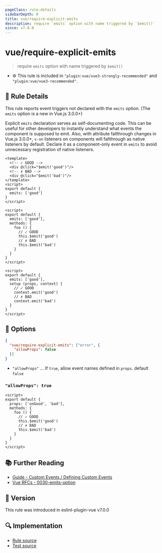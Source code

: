 ```yaml
---
pageClass: rule-details
sidebarDepth: 0
title: vue/require-explicit-emits
description: require `emits` option with name triggered by `$emit()`
since: v7.0.0
---
```

# vue/require-explicit-emits

> require `emits` option with name triggered by `$emit()`

- :gear: This rule is included in `"plugin:vue/vue3-strongly-recommended"` and `"plugin:vue/vue3-recommended"`.

## :book: Rule Details

This rule reports event triggers not declared with the `emits` option. (The `emits` option is a new in Vue.js 3.0.0+)

Explicit `emits` declaration serves as self-documenting code. This can be useful for other developers to instantly understand what events the component is supposed to emit.
Also,  with attribute fallthrough changes in Vue.js 3.0.0+, `v-on` listeners on components will fallthrough as native listeners by default. Declare it as a component-only event in `emits` to avoid unnecessary registration of native listeners.

<eslint-code-block :rules="{'vue/require-explicit-emits': ['error']}">

```vue
<template>
  <!-- ✓ GOOD -->
  <div @click="$emit('good')"/>
  <!-- ✗ BAD -->
  <div @click="$emit('bad')"/>
</template>
<script>
export default {
  emits: ['good']
}
</script>
```

</eslint-code-block>

<eslint-code-block :rules="{'vue/require-explicit-emits': ['error']}">

```vue
<script>
export default {
  emits: ['good'],
  methods: {
    foo () {
      // ✓ GOOD
      this.$emit('good')
      // ✗ BAD
      this.$emit('bad')
    }
  }
}
</script>
```

</eslint-code-block>

<eslint-code-block :rules="{'vue/require-explicit-emits': ['error']}">

```vue
<script>
export default {
  emits: ['good'],
  setup (props, context) {
    // ✓ GOOD
    context.emit('good')
    // ✗ BAD
    context.emit('bad')
  }
}
</script>
```

</eslint-code-block>

## :wrench: Options

```json
{
  "vue/require-explicit-emits": ["error", {
    "allowProps": false
  }]
}
```

- `"allowProps"` ... If `true`, allow event names defined in `props`. default `false`

### `"allowProps": true`

<eslint-code-block :rules="{'vue/require-explicit-emits': ['error', {allowProps: true}]}">

```vue
<script>
export default {
  props: ['onGood', 'bad'],
  methods: {
    foo () {
      // ✓ GOOD
      this.$emit('good')
      // ✗ BAD
      this.$emit('bad')
    }
  }
}
</script>
```

</eslint-code-block>

## :books: Further Reading

- [Guide - Custom Events / Defining Custom Events](https://v3.vuejs.org/guide/component-custom-events.html#defining-custom-events)
- [Vue RFCs - 0030-emits-option](https://github.com/vuejs/rfcs/blob/master/active-rfcs/0030-emits-option.md)

## :rocket: Version

This rule was introduced in eslint-plugin-vue v7.0.0

## :mag: Implementation

- [Rule source](https://github.com/vuejs/eslint-plugin-vue/blob/master/lib/rules/require-explicit-emits.js)
- [Test source](https://github.com/vuejs/eslint-plugin-vue/blob/master/tests/lib/rules/require-explicit-emits.js)
